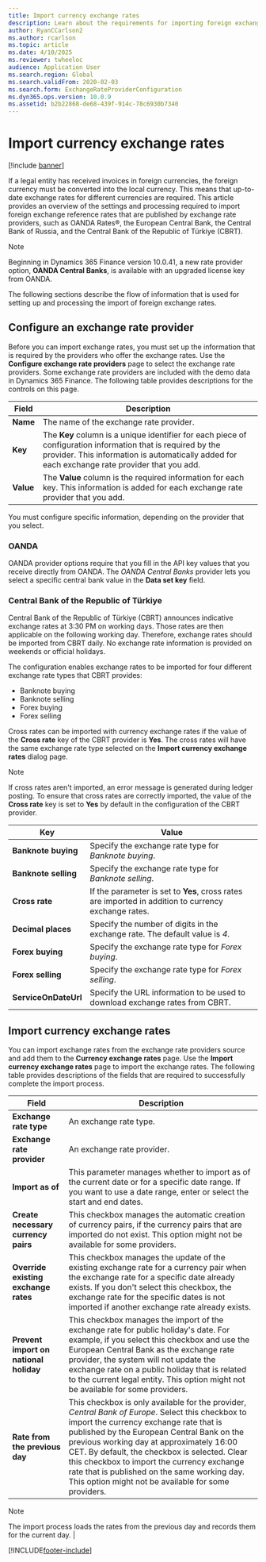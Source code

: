 ```yaml
---
title: Import currency exchange rates
description: Learn about the requirements for importing foreign exchange reference rates that are published by exchange rate providers.
author: RyanCCarlson2 
ms.author: rcarlson
ms.topic: article
ms.date: 4/10/2025
ms.reviewer: twheeloc
audience: Application User 
ms.search.region: Global
ms.search.validFrom: 2020-02-03
ms.search.form: ExchangeRateProviderConfiguration
ms.dyn365.ops.version: 10.0.9
ms.assetid: b2b22868-de68-439f-914c-78c6930b7340
---
```


# Import currency exchange rates

[!include [banner](../includes/banner.md)]

If a legal entity has received invoices in foreign currencies, the foreign currency must be converted into the local currency. This means that up-to-date exchange rates for different currencies are required. This article provides an overview of the settings and processing required to import foreign exchange reference rates that are published by exchange rate providers, such as OANDA Rates®, the European Central Bank, the Central Bank of Russia, and the Central Bank of the Republic of Türkiye (CBRT).

>[!NOTE]
>Beginning in Dynamics 365 Finance version 10.0.41, a new rate provider option, **OANDA Central Banks**, is available with an upgraded license key from OANDA. 

The following sections describe the flow of information that is used for setting up and processing the import of foreign exchange rates.

## Configure an exchange rate provider
Before you can import exchange rates, you must set up the information that is required by the providers who offer the exchange rates. Use the **Configure exchange rate providers** page to select the exchange rate providers. Some exchange rate providers are included with the demo data in Dynamics 365 Finance. The following table provides descriptions for the controls on this page. 

| Field | Description                   |
|-----------|-----------------------------------|
| **Name**  | The name of the exchange rate provider.                                                                                                          |
| **Key**   | The **Key** column is a unique identifier for each piece of configuration information that is required by the provider. This information is automatically added for each exchange rate provider that you add. |
| **Value** | The **Value** column is the required information for each key. This information is added for each exchange rate provider that you add. |

You must configure specific information, depending on the provider that you select.

### OANDA

OANDA provider options require that you fill in the API key values that you receive directly from OANDA. The *OANDA Central Banks* provider lets you select a specific central bank value in the **Data set key** field.

### Central Bank of the Republic of Türkiye

Central Bank of the Republic of Türkiye (CBRT) announces indicative exchange rates at 3:30 PM on working days. Those rates are then applicable on the following working day. Therefore, exchange rates should be imported from CBRT daily. No exchange rate information is provided on weekends or official holidays.

The configuration enables exchange rates to be imported for four different exchange rate types that CBRT provides:

- Banknote buying
- Banknote selling
- Forex buying
- Forex selling

Cross rates can be imported with currency exchange rates if the value of the **Cross rate** key of the CBRT provider is **Yes**. 
The cross rates will have the same exchange rate type selected on the **Import currency exchange rates** dialog page.

>[!NOTE]
>If cross rates aren't imported, an error message is generated during ledger posting. To ensure that cross rates are correctly imported, the value of the **Cross rate** key is set to **Yes** by default in the configuration of the CBRT provider.

| **Key** | **Value** |
| ------ | -------------------------------------------------------------------------------|                        
| **Banknote buying** | Specify the exchange rate type for *Banknote buying*. |
| **Banknote selling** | Specify the exchange rate type for *Banknote selling*. |
| **Cross rate** | If the parameter is set to **Yes**, cross rates are imported in addition to currency exchange rates.|
| **Decimal places** | Specify the number of digits in the exchange rate. The default value is *4*. |
| **Forex buying** | Specify the exchange rate type for *Forex buying*. |
| **Forex selling** | Specify the exchange rate type for *Forex selling*. |
| **ServiceOnDateUrl** | Specify the URL information to be used to download exchange rates from CBRT. |


## Import currency exchange rates
You can import exchange rates from the exchange rate providers source and add them to the **Currency exchange rates** page. Use the **Import currency exchange rates** page to import the exchange rates. The following table provides descriptions of the fields that are required to successfully complete the import process.

| Field | Description                   |
|-----------|-----------------------------------|
| **Exchange rate type**                 | An exchange rate type.                                                                          |
| **Exchange rate provider**             | An exchange rate provider.                                                                                                             |
| **Import as of**                       | This parameter manages whether to import as of the current date or for a specific date range. If you want to use a date range, enter or select the start and end dates.  |
| **Create necessary currency pairs**    | This checkbox manages the automatic creation of currency pairs, if the currency pairs that are imported do not exist. This option might not be available for some providers.                |
| **Override existing exchange rates**   | This checkbox manages the update of the existing exchange rate for a currency pair when the exchange rate for a specific date already exists. If you don't select this checkbox, the exchange rate for the specific dates is not imported if another exchange rate already exists.                                                                                       |
| **Prevent import on national holiday** | This checkbox manages the import of the exchange rate for public holiday's date. For example, if you select this checkbox and use the European Central Bank as the exchange rate provider, the system will not update the exchange rate on a public holiday that is related to the current legal entity. This option might not be available for some providers. |
| **Rate from the previous day** | This checkbox is only available for the provider, *Central Bank of Europe*. Select this checkbox to import the currency exchange rate that is published by the European Central Bank on the previous working day at approximately 16:00 CET. By default, the checkbox is selected. Clear this checkbox to import the currency exchange rate that is published on the same working day. This option might not be available for some providers.  
>[!NOTE]
> The import process loads the rates from the previous day and records them for the current day. |


[!INCLUDE[footer-include](../../includes/footer-banner.md)]
